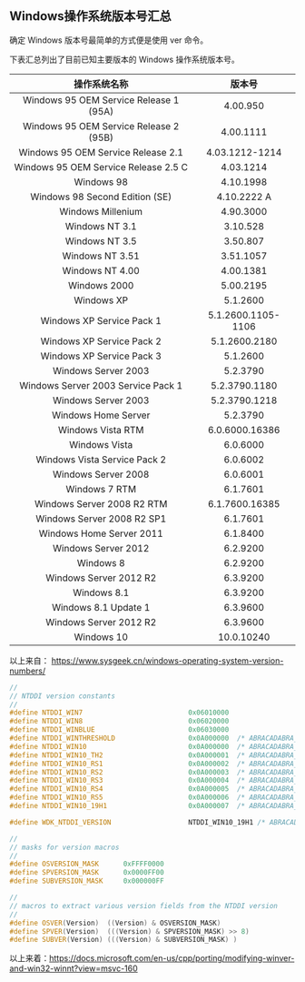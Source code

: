 ## Windows操作系统版本号汇总

 确定 Windows 版本号最简单的方式便是使用 ver 命令。 

下表汇总列出了目前已知主要版本的 Windows 操作系统版本号。

|              操作系统名称              |       版本号       |
| :------------------------------------: | :----------------: |
| Windows 95 OEM Service Release 1 (95A) |      4.00.950      |
| Windows 95 OEM Service Release 2 (95B) |     4.00.1111      |
|   Windows 95 OEM Service Release 2.1   |   4.03.1212-1214   |
|  Windows 95 OEM Service Release 2.5 C  |     4.03.1214      |
|               Windows 98               |     4.10.1998      |
|     Windows 98 Second Edition (SE)     |    4.10.2222 A     |
|           Windows Millenium            |     4.90.3000      |
|             Windows NT 3.1             |      3.10.528      |
|             Windows NT 3.5             |      3.50.807      |
|            Windows NT 3.51             |     3.51.1057      |
|            Windows NT 4.00             |     4.00.1381      |
|              Windows 2000              |     5.00.2195      |
|               Windows XP               |      5.1.2600      |
|       Windows XP Service Pack 1        | 5.1.2600.1105-1106 |
|       Windows XP Service Pack 2        |   5.1.2600.2180    |
|       Windows XP Service Pack 3        |      5.1.2600      |
|          Windows Server 2003           |      5.2.3790      |
|   Windows Server 2003 Service Pack 1   |   5.2.3790.1180    |
|          Windows Server 2003           |   5.2.3790.1218    |
|          Windows Home Server           |      5.2.3790      |
|           Windows Vista RTM            |   6.0.6000.16386   |
|             Windows Vista              |      6.0.6000      |
|      Windows Vista Service Pack 2      |      6.0.6002      |
|          Windows Server 2008           |      6.0.6001      |
|             Windows 7 RTM              |      6.1.7601      |
|       Windows Server 2008 R2 RTM       |   6.1.7600.16385   |
|       Windows Server 2008 R2 SP1       |      6.1.7601      |
|        Windows Home Server 2011        |      6.1.8400      |
|          Windows Server 2012           |      6.2.9200      |
|               Windows 8                |      6.2.9200      |
|         Windows Server 2012 R2         |      6.3.9200      |
|              Windows 8.1               |      6.3.9200      |
|          Windows 8.1 Update 1          |      6.3.9600      |
|         Windows Server 2012 R2         |      6.3.9600      |
|               Windows 10               |     10.0.10240     |

以上来自： https://www.sysgeek.cn/windows-operating-system-version-numbers/ 



```cpp
//
// NTDDI version constants
//
#define NTDDI_WIN7                          0x06010000
#define NTDDI_WIN8                          0x06020000
#define NTDDI_WINBLUE                       0x06030000
#define NTDDI_WINTHRESHOLD                  0x0A000000  /* ABRACADABRA_THRESHOLD */
#define NTDDI_WIN10                         0x0A000000  /* ABRACADABRA_THRESHOLD */
#define NTDDI_WIN10_TH2                     0x0A000001  /* ABRACADABRA_WIN10_TH2 */
#define NTDDI_WIN10_RS1                     0x0A000002  /* ABRACADABRA_WIN10_RS1 */
#define NTDDI_WIN10_RS2                     0x0A000003  /* ABRACADABRA_WIN10_RS2 */
#define NTDDI_WIN10_RS3                     0x0A000004  /* ABRACADABRA_WIN10_RS3 */
#define NTDDI_WIN10_RS4                     0x0A000005  /* ABRACADABRA_WIN10_RS4 */
#define NTDDI_WIN10_RS5                     0x0A000006  /* ABRACADABRA_WIN10_RS5 */
#define NTDDI_WIN10_19H1                    0x0A000007  /* ABRACADABRA_WIN10_19H1*/

#define WDK_NTDDI_VERSION                   NTDDI_WIN10_19H1 /* ABRACADABRA_WIN10_19H1 */

//
// masks for version macros
//
#define OSVERSION_MASK      0xFFFF0000
#define SPVERSION_MASK      0x0000FF00
#define SUBVERSION_MASK     0x000000FF

//
// macros to extract various version fields from the NTDDI version
//
#define OSVER(Version)  ((Version) & OSVERSION_MASK)
#define SPVER(Version)  (((Version) & SPVERSION_MASK) >> 8)
#define SUBVER(Version) (((Version) & SUBVERSION_MASK) )
```

以上来着：https://docs.microsoft.com/en-us/cpp/porting/modifying-winver-and-win32-winnt?view=msvc-160